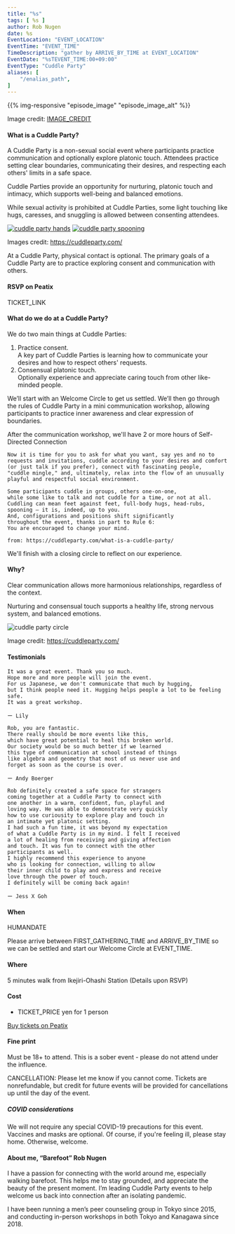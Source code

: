 ```yaml
---
title: "%s"
tags: [ %s ]
author: Rob Nugen
date: %s
EventLocation: "EVENT_LOCATION"
EventTime: "EVENT_TIME"
TimeDescription: "gather by ARRIVE_BY_TIME at EVENT_LOCATION"
EventDate: "%sTEVENT_TIME:00+09:00"
EventType: "Cuddle Party"
aliases: [
    "/enalias_path",
]
---
```


{{% img-responsive "episode_image" "episode_image_alt" %}}

<div class="note">Image credit:
<a href="IMAGE_CREDIT">IMAGE_CREDIT</a>
</div>

#### What is a Cuddle Party?

A Cuddle Party is a non-sexual social event
where participants practice communication and
optionally explore platonic touch.
Attendees practice setting clear boundaries,
communicating their desires, and
respecting each others' limits in a safe space.

Cuddle Parties provide an opportunity for nurturing,
platonic touch and intimacy, which supports well-being
and balanced emotions.

While sexual activity is prohibited at Cuddle Parties,
some light touching like hugs, caresses, and
snuggling is allowed between consenting attendees.

[![cuddle party hands](//b.robnugen.com/blog/2023/thumbs/cuddle_party_hands.jpg)](//b.robnugen.com/blog/2023/cuddle_party_hands.jpg)
[![cuddle party spooning](//b.robnugen.com/blog/2023/thumbs/cuddle_party_spooning.jpg)](//b.robnugen.com/blog/2023/cuddle_party_spooning.jpg)

<div class="note">Images credit:
<a href="https://cuddleparty.com/">https://cuddleparty.com/</a>
</div>

At a Cuddle Party, physical contact is optional.
The primary goals of a Cuddle Party are to practice
exploring consent and communication with others.

#### RSVP on Peatix

TICKET_LINK

#### What do we do at a Cuddle Party?

We do two main things at Cuddle Parties:

1. Practice consent.<br>
  A key part of Cuddle Parties is learning
  how to communicate your desires and
  how to respect others' requests.
2. Consensual platonic touch.<br>
  Optionally experience and appreciate
  caring touch from other like-minded people.

We’ll start with an Welcome Circle to get us settled.
We’ll then go through the rules of Cuddle Party
in a mini communication workshop, allowing participants
to practice inner awareness and clear expression of boundaries.

After the communication workshop,
we'll have 2 or more hours of Self-Directed Connection

    Now it is time for you to ask for what you want, say yes and no to
    requests and invitations, cuddle according to your desires and comfort
    (or just talk if you prefer), connect with fascinating people,
    "cuddle mingle," and, ultimately, relax into the flow of an unusually
    playful and respectful social environment.

    Some participants cuddle in groups, others one-on-one,
    while some like to talk and not cuddle for a time, or not at all.
    Cuddling can mean feet against feet, full-body hugs, head-rubs,
    spooning — it is, indeed, up to you.
    And, configurations and positions shift significantly
    throughout the event, thanks in part to Rule 6:
    You are encouraged to change your mind.

    from: https://cuddleparty.com/what-is-a-cuddle-party/

We'll finish with a closing circle to reflect on our experience.

#### Why?

Clear communication allows more harmonious relationships,
regardless of the context.

Nurturing and consensual touch supports a healthy life,
strong nervous system, and balanced emotions.

<img
src="https://b.robnugen.com/blog/2023/cuddle_party_circle.jpg"
alt="cuddle party circle"
class="title" />
<div class="note">Image credit:
<a href="https://cuddleparty.com/">https://cuddleparty.com/</a>
</div>

#### Testimonials

<div>

    It was a great event. Thank you so much.
    Hope more and more people will join the event.
    For us Japanese, we don't communicate that much by hugging,
    but I think people need it. Hugging helps people a lot to be feeling safe.
    It was a great workshop.

    ー Lily

</div>
<div>

    Rob, you are fantastic.
    There really should be more events like this,
    which have great potential to heal this broken world.
    Our society would be so much better if we learned
    this type of communication at school instead of things
    like algebra and geometry that most of us never use and
    forget as soon as the course is over.

    ー Andy Boerger

</div>
<div>

    Rob definitely created a safe space for strangers
    coming together at a Cuddle Party to connect with
    one another in a warm, confident, fun, playful and
    loving way. He was able to demonstrate very quickly
    how to use curiousity to explore play and touch in
    an intimate yet platonic setting.
    I had such a fun time, it was beyond my expectation
    of what a Cuddle Party is in my mind. I felt I received
    a lot of healing from receiving and giving affection
    and touch. It was fun to connect with the other
    participants as well.
    I highly recommend this experience to anyone
    who is looking for connection, willing to allow
    their inner child to play and express and receive
    love through the power of touch.
    I definitely will be coming back again!

    ー Jess X Goh

</div>

#### When

HUMANDATE

Please arrive between FIRST_GATHERING_TIME and ARRIVE_BY_TIME
so we can be settled and start our Welcome Circle at EVENT_TIME.

#### Where

5 minutes walk from Ikejiri-Ohashi Station (Details upon RSVP)

#### Cost

* TICKET_PRICE yen for 1 person

[Buy tickets on Peatix](TICKET_LINK)

#### Fine print

Must be 18+ to attend.
This is a sober event - please do not attend under the influence.

CANCELLATION: Please let me know if you cannot come.
Tickets are nonrefundable, but credit for future events
will be provided for cancellations up until the day of the event.

##### COVID considerations

We will not require any special
COVID-19 precautions for this event.
Vaccines and masks are optional.
Of course, if you're feeling ill,
please stay home. Otherwise, welcome.

#### About me, “Barefoot” Rob Nugen

I have a passion for connecting with the world around me,
especially walking barefoot. This helps me to stay grounded,
and appreciate the beauty of the present moment.
I’m leading Cuddle Party events to help welcome us
back into connection after an isolating pandemic.

I have been running a men’s peer counseling group
in Tokyo since 2015, and conducting in-person
workshops in both Tokyo and Kanagawa since 2018.
